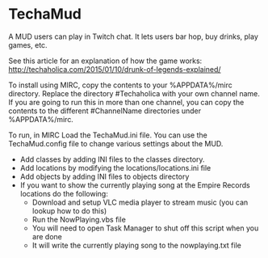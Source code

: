 # TechaMud
A MUD users can play in Twitch chat. It lets users bar hop, buy drinks, play games, etc.

See this article for an explanation of how the game works: http://techaholica.com/2015/01/10/drunk-of-legends-explained/

To install using MIRC, copy the contents to your %APPDATA%/mirc directory. Replace the directory #Techaholica with your own channel name. If you are going to run this in more than one channel, you can copy the contents to the different #ChannelName directories under %APPDATA%/mirc. 

To run, in MIRC Load the TechaMud.ini file. You can use the TechaMud.config file to change various settings about the MUD.

- Add classes by adding INI files to the classes directory.
- Add locations by modifying the locations/locations.ini file
- Add objects by adding INI files to objects directory
- If you want to show the currently playing song at the Empire Records locations do the following:
  - Download and setup VLC media player to stream music (you can lookup how to do this)
  - Run the NowPlaying.vbs file
  - You will need to open Task Manager to shut off this script when you are done
  - It will write the currently playing song to the nowplaying.txt file
